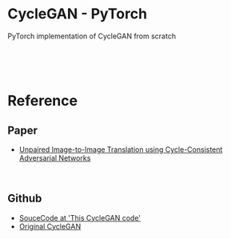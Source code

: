 # CycleGAN - PyTorch
PyTorch implementation of CycleGAN from scratch

</br>

</br>
</br>

# Reference

## Paper
- [Unpaired Image-to-Image Translation using Cycle-Consistent Adversarial Networks](https://arxiv.org/abs/1703.10593v6)

</br>

## Github
- [SouceCode at 'This CycleGAN code'](https://github.com/YoojLee/paper_review/tree/main/code/cycle_gan)
- [Original CycleGAN](https://github.com/junyanz/CycleGAN)


